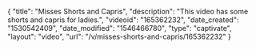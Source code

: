 {
    "title": "Misses Shorts and Capris",
    "description": "This video has some shorts and capris for ladies.",
    "videoid": "165362232",
    "date_created": "1530542409",
    "date_modified": "1546466780",
    "type": "captivate",
    "layout": "video",
    "url": "\/v\/misses-shorts-and-capris\/165362232"
}
